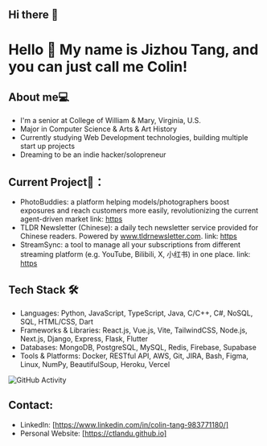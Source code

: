 ## Hi there 👋

<!--
**CTlandu/CTlandu** is a ✨ _special_ ✨ repository because its `README.md` (this file) appears on your GitHub profile.

Here are some ideas to get you started:

- 🔭 I’m currently working on ...
- 🌱 I’m currently learning ...
- 👯 I’m looking to collaborate on ...
- 🤔 I’m looking for help with ...
- 💬 Ask me about ...
- 📫 How to reach me: ...
- 😄 Pronouns: ...
- ⚡ Fun fact: ...
-->
# Hello 👋 My name is Jizhou Tang, and you can just call me Colin!

## About me💻
- I'm a senior at College of William & Mary, Virginia, U.S.
- Major in Computer Science & Arts & Art History
- Currently studying Web Development technologies, building multiple start up projects
- Dreaming to be an indie hacker/solopreneur

## Current Project🌱：
- PhotoBuddies: a platform helping models/photographers boost exposures and reach customers more easily, revolutionizing the current agent-driven market
  link: [https](https://www.photobuddies.org)
- TLDR Newsletter (Chinese): a daily tech newsletter service provided for Chinese readers. Powered by www.tldrnewsletter.com.
  link: [https](https://www.tldrnewsletter.cn)
- StreamSync: a tool to manage all your subscriptions from different streaming platform (e.g. YouTube, Bilibili, X, 小红书) in one place.
  link: [https](https://github.com/CTlandu/StreamSync)

## Tech Stack 🛠
- Languages: Python, JavaScript, TypeScript, Java, C/C++, C#, NoSQL, SQL, HTML/CSS, Dart
- Frameworks & Libraries: React.js, Vue.js, Vite, TailwindCSS, Node.js, Next.js, Django, Express, Flask, Flutter
- Databases: MongoDB, PostgreSQL, MySQL, Redis, Firebase, Supabase
- Tools & Platforms: Docker, RESTful API, AWS, Git, JIRA, Bash, Figma, Linux, NumPy, BeautifulSoup, Heroku, Vercel

![GitHub Activity](https://github-readme-stats.vercel.app/api?username=CTlandu&show_icons=true&theme=radical)

## Contact:
- LinkedIn: [https://www.linkedin.com/in/colin-tang-983771180/]
- Personal Website: [https://ctlandu.github.io]
